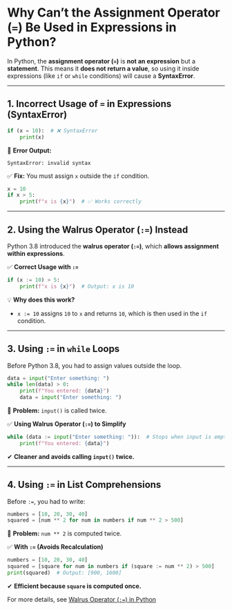 # **Why Can’t the Assignment Operator (`=`) Be Used in Expressions in Python?**  

In Python, the **assignment operator (`=`)** is **not an expression** but a **statement**. This means it **does not return a value**, so using it inside expressions (like `if` or `while` conditions) will cause a **SyntaxError**.  

---

## **1. Incorrect Usage of `=` in Expressions (SyntaxError)**  
```python
if (x = 10):  # ❌ SyntaxError
    print(x)
```
🔴 **Error Output:**  
```
SyntaxError: invalid syntax
```
✅ **Fix:** You must assign `x` outside the `if` condition.  
```python
x = 10
if x > 5:
    print(f"x is {x}")  # ✅ Works correctly
```
---

## **2. Using the Walrus Operator (`:=`) Instead**  
Python 3.8 introduced the **walrus operator (`:=`)**, which **allows assignment within expressions**.  

✅ **Correct Usage with `:=`**
```python
if (x := 10) > 5:
    print(f"x is {x}")  # Output: x is 10
```
💡 **Why does this work?**  
- `x := 10` assigns `10` to `x` and returns `10`, which is then used in the `if` condition.

---

## **3. Using `:=` in `while` Loops**  
Before Python 3.8, you had to assign values outside the loop.  
```python
data = input("Enter something: ")
while len(data) > 0:
    print(f"You entered: {data}")
    data = input("Enter something: ")
```
🔴 **Problem:** `input()` is called twice.  

✅ **Using Walrus Operator (`:=`) to Simplify**  
```python
while (data := input("Enter something: ")):  # Stops when input is empty
    print(f"You entered: {data}")
```
✔ **Cleaner and avoids calling `input()` twice.**  

---

## **4. Using `:=` in List Comprehensions**
Before `:=`, you had to write:  
```python
numbers = [10, 20, 30, 40]
squared = [num ** 2 for num in numbers if num ** 2 > 500]
```
🔴 **Problem:** `num ** 2` is computed twice.  

✅ **With `:=` (Avoids Recalculation)**  
```python
numbers = [10, 20, 30, 40]
squared = [square for num in numbers if (square := num ** 2) > 500]
print(squared)  # Output: [900, 1600]
```
✔ **Efficient because `square` is computed once.**  

For more details, see [Walrus Operator (`:=`) in Python](walrus-operator.md)

<script async src="https://pagead2.googlesyndication.com/pagead/js/adsbygoogle.js?client=ca-pub-1602443888929206"
     crossorigin="anonymous"></script>
<!-- display square -->
<ins class="adsbygoogle"
     style="display:block"
     data-ad-client="ca-pub-1602443888929206"
     data-ad-slot="9845543342"
     data-ad-format="auto"
     data-full-width-responsive="true"></ins>
<script>
     (adsbygoogle = window.adsbygoogle || []).push({});
</script>



